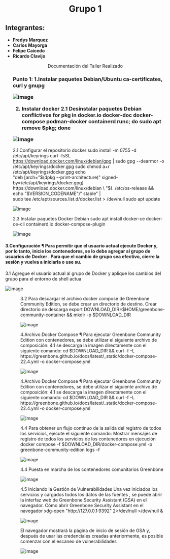 <html>
<head>
<div align = "center">
<h1>Grupo 1</h1>
</div>
</head>
<body>
<h2>Integrantes:</h2>
<ul>
<li><strong>Fredys Marquez</strong></li>
<li><strong>Carlos Mayorga</strong></li>
<li><strong>Felipe Caicedo</strong></li>
<li><strong>Ricardo Clavijo</strong></li>
</ul>

<div align = "center">
Documentación del Taller Realizado
</div>


<ul>
<h3>Punto 1:
1.Instalar paquetes Debian/Ubuntu ca-certificates, curl y gnupg 
  
![image](https://github.com/jaiderospina/DevSecOps/blob/main/EscanerVulneranilidades/Grupo%201/1.png)




2.	Instalar docker 
2.1	Desinstalar paquetes Debian conflictivos
for pkg in docker.io docker-doc docker-compose podman-docker containerd runc; do sudo apt remove $pkg; done

![image](https://github.com/jaiderospina/DevSecOps/blob/main/EscanerVulneranilidades/Grupo%201/2.png)




</ul>

<ul>

2.1	Configurar el repositorio docker
sudo install -m 0755 -d /etc/apt/keyrings
curl -fsSL https://download.docker.com/linux/debian/gpg | sudo gpg --dearmor -o /etc/apt/keyrings/docker.gpg
sudo chmod a+r /etc/apt/keyrings/docker.gpg
echo \
  "deb [arch="$(dpkg --print-architecture)" signed-by=/etc/apt/keyrings/docker.gpg] https://download.docker.com/linux/debian \
  "$(. /etc/os-release && echo "$VERSION_CODENAME")" stable" | \
  sudo tee /etc/apt/sources.list.d/docker.list > /dev/null
sudo apt update


![image](https://github.com/jaiderospina/DevSecOps/blob/main/EscanerVulneranilidades/Grupo%201/3.png)

</ul>

<ul>
2.3	 Instalar paquetes Docker Debian
sudo apt install docker-ce docker-ce-cli containerd.io docker-compose-plugin


![image]( https://github.com/jaiderospina/DevSecOps/blob/main/EscanerVulneranilidades/Grupo%201/4.png)

</ul>


</ul>

<h4>3.Configuración ¶
Para permitir que el usuario actual ejecute Docker y, por lo tanto, inicie los contenedores, se lo debe agregar al grupo de usuarios de Docker . Para que el cambio de grupo sea efectivo, cierre la sesión y vuelva a iniciarla o use su.
</h4>
3.1 Agregue el usuario actual al grupo de Docker y aplique los cambios del grupo para el entorno de shell actua


![image](https://github.com/jaiderospina/DevSecOps/blob/main/EscanerVulneranilidades/Grupo%201/5.png)



<ul>

<ul>
3.2 Para descargar el archivo docker compose de Greenbone Community Edition, se debe crear un directorio de destino.
Crear directorio de descarga
export DOWNLOAD_DIR=$HOME/greenbone-community-container && mkdir -p $DOWNLOAD_DIR

![image](https://github.com/jaiderospina/DevSecOps/blob/main/EscanerVulneranilidades/Grupo%201/6.png)

</ul>

<ul>
4.Archivo Docker Compose ¶
Para ejecutar Greenbone Community Edition con contenedores, se debe utilizar el siguiente archivo de composición:
4.1 se descarga la imagen directamente con el siguiente comando:
cd $DOWNLOAD_DIR && curl -f -L https://greenbone.github.io/docs/latest/_static/docker-compose-22.4.yml -o docker-compose.yml

![image](https://github.com/jaiderospina/DevSecOps/blob/main/EscanerVulneranilidades/Grupo%201/7.png)
</ul>


<ul>
4.Archivo Docker Compose ¶
Para ejecutar Greenbone Community Edition con contenedores, se debe utilizar el siguiente archivo de composición:
4.1 se descarga la imagen directamente con el siguiente comando:
cd $DOWNLOAD_DIR && curl -f -L https://greenbone.github.io/docs/latest/_static/docker-compose-22.4.yml -o docker-compose.yml

![image](https://github.com/jaiderospina/DevSecOps/blob/main/EscanerVulneranilidades/Grupo%201/8.png)
</ul>


<ul>
4.4 Para obtener un flujo continuo de la salida del registro de todos los servicios, ejecute el siguiente comando:
Mostrar mensajes de registro de todos los servicios de los contenedores en ejecución
docker compose -f $DOWNLOAD_DIR/docker-compose.yml -p greenbone-community-edition logs –f

![image](https://github.com/jaiderospina/DevSecOps/blob/main/EscanerVulneranilidades/Grupo%201/9.png)
</ul>



<ul>
4.4 Puesta en marcha de los contenedores comunitarios Greenbone

![image](https://github.com/jaiderospina/DevSecOps/blob/main/EscanerVulneranilidades/Grupo%201/10.png)
</ul>

<ul>
4.5 Iniciando la Gestión de Vulnerabilidades 
Una vez iniciados los servicios y cargados todos los datos de las fuentes , se puede abrir la interfaz web de Greenbone Security Assistant (GSA) en el navegador.
Cómo abrir Greenbone Security Assistant en el navegador
xdg-open "http://127.0.0.1:9392" 2>/dev/null >/dev/null &

![image]( https://github.com/jaiderospina/DevSecOps/blob/main/EscanerVulneranilidades/Grupo%201/11.png)
</ul>

<ul>
El navegador mostrará la página de inicio de sesión de GSA y, después de usar las credenciales creadas anteriormente, es posible comenzar con el escaneo de vulnerabilidades

![image](https://github.com/jaiderospina/DevSecOps/blob/main/EscanerVulneranilidades/Grupo%201/12.png)
</ul>


